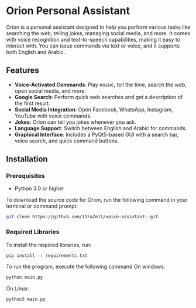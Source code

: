 # Orion Personal Assistant

Orion is a personal assistant designed to help you perform various tasks like searching the web, telling jokes, managing social media, and more. It comes with voice recognition and text-to-speech capabilities, making it easy to interact with. You can issue commands via text or voice, and it supports both English and Arabic.

## Features

- **Voice-Activated Commands**: Play music, tell the time, search the web, open social media, and more.
- **Google Search**: Perform quick web searches and get a description of the first result.
- **Social Media Integration**: Open Facebook, WhatsApp, Instagram, YouTube with voice commands.
- **Jokes**: Orion can tell you jokes whenever you ask.
- **Language Support**: Switch between English and Arabic for commands.
- **Graphical Interface**: Includes a PyQt5-based GUI with a search bar, voice search, and quick command buttons.

## Installation

### Prerequisites

- Python 3.0 or higher

To download the source code for Orion, run the following command in your terminal or command prompt:

```bash 
git clone https://github.com/11FaZe11/voice-assistant-.git
```
### Required Libraries

To install the required libraries, run:

```bash
pip install -r requirements.txt
```
To run the program, execute the following command
On windows:

```bash
python main.py
```
On Linux:

```bash
python3 main.py
```
